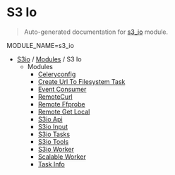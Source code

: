 # S3 Io

> Auto-generated documentation for [s3_io](../../s3_io/__init__.py) module.

MODULE_NAME=s3_io

- [S3io](../README.md#s3io) / [Modules](../MODULES.md#s3io-modules) / S3 Io
    - Modules
        - [Celeryconfig](celeryconfig.md#celeryconfig)
        - [Create Url To Filesystem Task](create_url_to_filesystem_task.md#create-url-to-filesystem-task)
        - [Event Consumer](event_consumer.md#event-consumer)
        - [RemoteCurl](remote_curl.md#remotecurl)
        - [Remote Ffprobe](remote_ffprobe.md#remote-ffprobe)
        - [Remote Get Local](remote_get_local.md#remote-get-local)
        - [S3io Api](s3io_api.md#s3io-api)
        - [S3io Input](s3io_input.md#s3io-input)
        - [S3io Tasks](s3io_tasks.md#s3io-tasks)
        - [S3io Tools](s3io_tools.md#s3io-tools)
        - [S3io Worker](s3io_worker.md#s3io-worker)
        - [Scalable Worker](scalable_worker.md#scalable-worker)
        - [Task Info](task_info.md#task-info)
